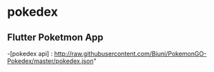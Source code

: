 # pokedex

## Flutter Poketmon App

-[pokedex api] : http://raw.githubusercontent.com/Biuni/PokemonGO-Pokedex/master/pokedex.json"

